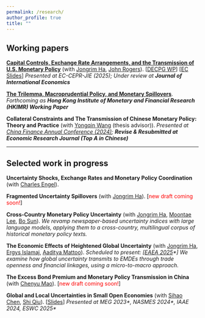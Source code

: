```yaml
---
permalink: /research/
author_profile: true
title: ""
---
```





## Working papers

[**Capital Controls, Exchange Rate Arrangements, and the Transmission of U.S. Monetary Policy**](https://download.ssrn.com/2025/10/18/5599312.pdf?response-content-disposition=inline&X-Amz-Security-Token=IQoJb3JpZ2luX2VjEOD%2F%2F%2F%2F%2F%2F%2F%2F%2F%2FwEaCXVzLWVhc3QtMSJHMEUCIBUnVedQRPdkJk6QEo%2B5mwr%2BEzaEF3keMWVyxAFC%2FqZxAiEAgBG0HOZl97bMXacAw0qF%2FizmqpmILYtTv%2BAwxYKze3gqxgUImP%2F%2F%2F%2F%2F%2F%2F%2F%2F%2FARAEGgwzMDg0NzUzMDEyNTciDOBRD7Cry%2BsJcYm8UiqaBXF8XMG618lVihdbhbMs4uLVCrjdfV9cRCT08KmQoysHb3Jffa6PWsNczfXlrstwfuYAB2kI2XllZOKq0%2BjQtfjDm6KDTeF7gEad1Kow4Uq%2FO%2BefwfHSBhZ6F995BnmxcmAsiCBxbvVa%2FxK1BSXGyeRNelZqP0le3x6CUaiMYrYDGmtKL0y3JJM6N69faw1WnFMOVlzCj2gVFeYQQ0qMAXXg4zj%2ByRE70T2lkj%2FFEsxX2orjrkn2yoVUkO5l0gYNa58cSrAryznv9k07OpaYoQQrLhl7iogkI%2F6kFoLov0SE11pcCmO9N%2FY%2FrcvqXvRDFv8Ymp50f5KJOXylk%2B%2BuKHLPk5mKFBAPFY9E%2Be8Sh0lNk8jc0NQ1gnVVEOA2NsRA0gtfP3N4M%2Fd989s436JpMpm1M4oIL4bql1%2BpYtNfMTw3sG2hqWjX7fiWxnzcthIrKc%2BNJvAkVXV2ZbcJBCu0nHO%2FbLG%2FtwR%2FWhb8UFVtzbvYuwcIhZD3LBmmx5rDRr4YfgTjJiCcb2ogb6bJGlKFdXtClZs%2F0qqHNHxA%2FTUsRlry%2FTmDS4rzRC%2FAY5mF4hIZVVR4V5KVnvVMQdJgXRPyltIb%2BZSbD7jSSw%2Bk3ODkh%2BZvjeNbVOc%2Fgk6heNrRrYlepanRirzJpUdGeoPzr5dRHbhJQP3CClUQWgpTt6GCD2G8tOszhEDfI6dGQ%2FtUr8rbZk2BAvwCQxvJVpy7vPs3yr9ngvOL2QtriWRHYsqTKdFKbpE6Zi3y8EuwdvXxc7WNiaHgMZd7R2gGMwQqA%2Fe62pmZCt%2FUUJ94xtcgK1OKM2KKLB%2BQA5ztWS6tEFrnpzHr2ZFfENvGkqXhxiyso2tQRkWlpgCWA6vjmKCwD9zwOeM%2FEA5dFZ7WEempFjCv1frHBjqxAYQOOjN22GCCqMVlObdfzNqIbFWfVzgwdCAwxcrzLkULCBwAwjU2GFw0HNL5yDX8fsSefUiVj0%2FR4MAQDzQvcs1AnDHXRGiwuBabGfpHFPCPlWS4bTbtyF8AWSA%2Fr2HqefORHG2%2BW4YP7FkyRyI5WQdXljbga%2F0uKcvS4q%2Fc1ypZC0obhSYYfFGh%2Fl7MjhTvLq3N%2BU821WNK9L5rQt7JskNQFeiXtSMUWpLGqUBqt%2F5vdw%3D%3D&X-Amz-Algorithm=AWS4-HMAC-SHA256&X-Amz-Date=20251026T234201Z&X-Amz-SignedHeaders=host&X-Amz-Expires=300&X-Amz-Credential=ASIAUPUUPRWE3LQDJDU7%2F20251026%2Fus-east-1%2Fs3%2Faws4_request&X-Amz-Signature=7a0c1cef9ba1f425880b3fe85a56f3cca942c126f17fd1d5ce2b9ed90cb0e77a&abstractId=5599312) (with [Jongrim Ha](https://www.jongrimha.com/), [John Rogers](https://www.johnrogerseconomist.net/)). [[DECPG WP](https://documents.worldbank.org/en/publication/documents-reports/documentdetail/099737510042356177/idu0d0f72eff0c5f40430109e25085e3858b298c)] [[EC Slides](https://b1scrape.westeurope.cloudapp.azure.com/conf/2025/slides/I_JongrimHa.pdf)] *Presented at EC-CEPR-JIE (2025); Under review at **Journal of International Economics***

[**The Trilemma, Macroprudential Policy, and Monetary Spillovers**](https://download.ssrn.com/2025/10/26/5538878.pdf?response-content-disposition=inline&X-Amz-Security-Token=IQoJb3JpZ2luX2VjEOD%2F%2F%2F%2F%2F%2F%2F%2F%2F%2FwEaCXVzLWVhc3QtMSJHMEUCIBUnVedQRPdkJk6QEo%2B5mwr%2BEzaEF3keMWVyxAFC%2FqZxAiEAgBG0HOZl97bMXacAw0qF%2FizmqpmILYtTv%2BAwxYKze3gqxgUImP%2F%2F%2F%2F%2F%2F%2F%2F%2F%2FARAEGgwzMDg0NzUzMDEyNTciDOBRD7Cry%2BsJcYm8UiqaBXF8XMG618lVihdbhbMs4uLVCrjdfV9cRCT08KmQoysHb3Jffa6PWsNczfXlrstwfuYAB2kI2XllZOKq0%2BjQtfjDm6KDTeF7gEad1Kow4Uq%2FO%2BefwfHSBhZ6F995BnmxcmAsiCBxbvVa%2FxK1BSXGyeRNelZqP0le3x6CUaiMYrYDGmtKL0y3JJM6N69faw1WnFMOVlzCj2gVFeYQQ0qMAXXg4zj%2ByRE70T2lkj%2FFEsxX2orjrkn2yoVUkO5l0gYNa58cSrAryznv9k07OpaYoQQrLhl7iogkI%2F6kFoLov0SE11pcCmO9N%2FY%2FrcvqXvRDFv8Ymp50f5KJOXylk%2B%2BuKHLPk5mKFBAPFY9E%2Be8Sh0lNk8jc0NQ1gnVVEOA2NsRA0gtfP3N4M%2Fd989s436JpMpm1M4oIL4bql1%2BpYtNfMTw3sG2hqWjX7fiWxnzcthIrKc%2BNJvAkVXV2ZbcJBCu0nHO%2FbLG%2FtwR%2FWhb8UFVtzbvYuwcIhZD3LBmmx5rDRr4YfgTjJiCcb2ogb6bJGlKFdXtClZs%2F0qqHNHxA%2FTUsRlry%2FTmDS4rzRC%2FAY5mF4hIZVVR4V5KVnvVMQdJgXRPyltIb%2BZSbD7jSSw%2Bk3ODkh%2BZvjeNbVOc%2Fgk6heNrRrYlepanRirzJpUdGeoPzr5dRHbhJQP3CClUQWgpTt6GCD2G8tOszhEDfI6dGQ%2FtUr8rbZk2BAvwCQxvJVpy7vPs3yr9ngvOL2QtriWRHYsqTKdFKbpE6Zi3y8EuwdvXxc7WNiaHgMZd7R2gGMwQqA%2Fe62pmZCt%2FUUJ94xtcgK1OKM2KKLB%2BQA5ztWS6tEFrnpzHr2ZFfENvGkqXhxiyso2tQRkWlpgCWA6vjmKCwD9zwOeM%2FEA5dFZ7WEempFjCv1frHBjqxAYQOOjN22GCCqMVlObdfzNqIbFWfVzgwdCAwxcrzLkULCBwAwjU2GFw0HNL5yDX8fsSefUiVj0%2FR4MAQDzQvcs1AnDHXRGiwuBabGfpHFPCPlWS4bTbtyF8AWSA%2Fr2HqefORHG2%2BW4YP7FkyRyI5WQdXljbga%2F0uKcvS4q%2Fc1ypZC0obhSYYfFGh%2Fl7MjhTvLq3N%2BU821WNK9L5rQt7JskNQFeiXtSMUWpLGqUBqt%2F5vdw%3D%3D&X-Amz-Algorithm=AWS4-HMAC-SHA256&X-Amz-Date=20251026T234237Z&X-Amz-SignedHeaders=host&X-Amz-Expires=300&X-Amz-Credential=ASIAUPUUPRWE3LQDJDU7%2F20251026%2Fus-east-1%2Fs3%2Faws4_request&X-Amz-Signature=926b3fa03de391c661d468becb971566e7101552c92976f7426032da54c3f159&abstractId=5538878). *Forthcoming as **Hong Kong Institute of Monetary and Financial Research (HKIMR) Working Paper***

**Collateral Constraints and The Transmission of Chinese Monetary Policy: Theory and Practice** (with [Yongqin Wang](https://fisf.fudan.edu.cn/en_show-112-156.html) (thesis advisor)). *Presented at [China Finance Annual Conference (2024)](http://www.jryj.org.cn/CN/news/news104.shtml); **Revise & Resubmitted at Economic Research Journal (Top A in Chinese)***


- - -

<!--**5. Winners and Losers from U.S.-China Tension**-->



## Selected work in progress

**Uncertainty Shocks, Exchange Rates and Monetary Policy Coordination** (with [Charles Engel](https://users.ssc.wisc.edu/~cengel/)).

**Fragmented Uncertainty Spillovers** (with [Jongrim Ha](https://www.jongrimha.com/)). [<font color="red">new draft coming soon!</font>] <!-- We show spatial econometric evidence of uncertainty shocks transmit through global value chains: U.S. uncertainty travels upstream to suppliers, while China’s propagate downstream to customers. -->

**Cross-Country Monetary Policy Uncertainty** (with [Jongrim Ha](https://www.jongrimha.com/), [Moontae Lee](https://business.uic.edu/profiles/lee-moontae/), [Bo Sun](https://sites.google.com/site/bosun09/home)).
*We revamp newspaper-based uncertainty indices with large language models, applying them to a cross-country, multilingual corpus of historical monetary policy texts.*

**The Economic Effects of Heightened Global Uncertainty** (with [Jongrim Ha](https://www.jongrimha.com/), [Ergys Islamaj](https://www.worldbank.org/en/about/people/e/ergys-islamaj), [Aaditya Mattoo](https://www.worldbank.org/en/about/people/a/aaditya-mattoo)). *Scheduled to present: [[EAEA 2025](https://www.eaeaweb.com/)\*]*
*We examine how global uncertainty transmits to EMDEs through trade openness and financial linkages, using a micro-to-macro approach.*

**The Excess Bond Premium and Monetary Policy Transmission in China** (with [Chenyu Mao](https://sites.google.com/view/chenyu-sophia-mao/home-page)). [<font color="red">new draft coming soon!</font>] <!-- We build the EBP index for China adjusted for [Geng and Pan’s (2024)](https://onlinelibrary.wiley.com/doi/10.1111/jofi.13380) SOE premium.-->

**Global and Local Uncertainties in Small Open Economies** (with [Sihao Chen](https://chensihao.weebly.com/), [Shi Qiu](https://sites.google.com/view/shiqiu)). [[Slides](https://www.dropbox.com/scl/fi/perp9i4hmndi3hq3iyos5/global_and_local_uncertainty_slides.pdf?rlkey=3qscgfvgcz6v5idd9rv3r1553&e=1&dl=0)] *Presented at MEG 2023\*, NASMES 2024\*, IAAE 2024, ESWC 2025\**

<!-- **Structural Monetary Policy, Quantitative Easing, and Collateral Constraints: A Tale of Two Central Banks** (*draft upon request*) -->

<!-- My research motivation is to develop a theory that captures the interaction and spillover effects of monetary policies between U.S. (Home) and China (Foreign). The model builds on [Geanakoplos & Wang (2020)](https://www.aeaweb.org/articles?id=10.1257/mac.20180484) (GW) and extends it to include the Foreign central bank's risky asset purchases -- in reality,  the PBC's Structural Monetary Policy (SMP). To make the PBC's asset purchase meaningful, I deviate from GW's original No-borrowing environment to assume Foreign as a Leverage Economy. Additionally, to generate persistent ``collateral gap'' in the free-trade equilibrium, one needs to assume more sophisticated financial system in the U.S. To make progress, I adopt the Tranching Economy setting of [Fostel, Geanakoplos & Phelan (2023)](https://papers.ssrn.com/sol3/papers.cfm?abstract_id=2921456). The nonlinear equation system is established and interaction effects between the Fed's QE and PBC's SMP are investigated. -->

<!-- **The Impossible Trinity, Monetary Policy Spillover, and Collateral Constraint** (*draft upon request*) -->

<!-- This paper studies Mundell-Fleming's impossible trinity in a two-country endogenous collateral equilibrium model with monetary policy. The Home country (thought of as U.S.) is a Tranching economy, with monetary authority engaging in risky asset purchases and free capital movements. The Foreign is a Leverage economy, with capital control (CC) tax imposed on international asset purchases (inflows or outflows), and nominal exchange rate intervened by the central bank (FXI). I study the implications on how CC and FXI affect the spillover effects of Home monetary policy to Foreign asset price, which is tested empirically in my capital control paper (Ha, Liu & Rogers, 2025). -->



<!--*Abstract*: We construct the Excess Bond Premium (EBP) measure for China, a representative macro indicator of risk-bearing capacity of financial market. As a by-product, we infer micro-level external financing costs via firm-level EBP. Crucially, in the construction of distance-to-default, we follow the framework of Geng and Pan (2024) to adjust for the SOE premium. We then apply identification via fat-tailed distribution to identify Chinese monetary policy shocks, and investigate the heterogeneous transmission of multi-dimensional PBOC shocks, through the lens of the firm-level EBP. We document that transmission effects of conventional PBC shocks decline with the firm-level EBP, consistent with Ottonello and Winberry (2020), while the transmission effects of balance-sheet dimension of PBC shocks increase with firm-level EBP, as a novel new finding. -->



<!-- **The Credit Surface and Monetary Policy in China** -->

<!-- The credit surface is a major concept proposed by [Geanakoplos (2016)](https://www.elibrary.imf.org/display/book/9780262034623/ch015.xml), and has been proven to be crucial for monetary policy transmission. This research quantifies the credit surface in China, aiming to provide practical guidance for PBC's monetary policy and macroprudential implementation. -->